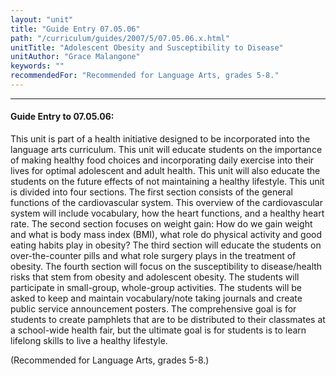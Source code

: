 ```yaml
---
layout: "unit"
title: "Guide Entry 07.05.06"
path: "/curriculum/guides/2007/5/07.05.06.x.html"
unitTitle: "Adolescent Obesity and Susceptibility to Disease"
unitAuthor: "Grace Malangone"
keywords: ""
recommendedFor: "Recommended for Language Arts, grades 5-8."
---
```

<body>
<hr/>
 <h4>
  Guide Entry to 07.05.06:
 </h4>
 <p>
  This unit is part of a health initiative designed to be incorporated into the language arts curriculum. This unit will educate students on the importance of making healthy food choices and incorporating daily exercise into their lives for optimal adolescent and adult health. This unit will also educate the students on the future effects of not maintaining a healthy lifestyle. This unit is divided into four sections. The first section consists of the general functions of the cardiovascular system. This overview of the cardiovascular system will include vocabulary, how the heart functions, and a healthy heart rate. The second section focuses on weight gain: How do we gain weight and what is body mass index (BMI), what role do physical activity and good eating habits play in obesity? The third section will educate the students on over-the-counter pills and what role surgery plays in the treatment of obesity. The fourth section will focus on the susceptibility to disease/health risks that stem from obesity and adolescent obesity. The students will participate in small-group, whole-group activities. The students will be asked to keep and maintain vocabulary/note taking journals and create public service announcement posters. The comprehensive goal is for students to create pamphlets that are to be distributed to their classmates at a school-wide health fair, but the ultimate goal is for students is to learn lifelong skills to live a healthy lifestyle.
 </p>
<p>
  (Recommended for Language Arts, grades 5-8.)
 </p>

</body>